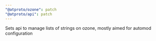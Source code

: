 ```yaml
---
"@atproto/ozone": patch
"@atproto/api": patch
---
```


Sets api to manage lists of strings on ozone, mostly aimed for automod configuration
